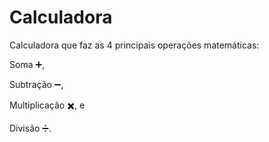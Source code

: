 # Calculadora
Calculadora que faz as 4 principais operações matemáticas:

Soma ➕,

Subtração ➖,

Multiplicação ✖️, e

Divisão ➗.
